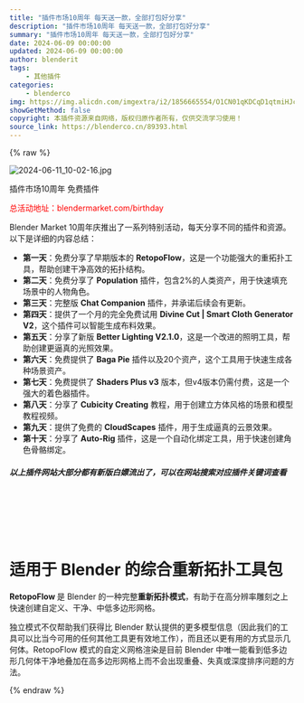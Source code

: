 ```yaml
---
title: "插件市场10周年 每天送一款，全部打包好分享"
description: "插件市场10周年 每天送一款，全部打包好分享"
summary: "插件市场10周年 每天送一款，全部打包好分享"
date: 2024-06-09 00:00:00
updated: 2024-06-09 00:00:00
author: blenderit
tags: 
    - 其他插件
categories:
    - blenderco
img: https://img.alicdn.com/imgextra/i2/1856665554/O1CN01qKDCqD1qtmiHJcM0V_!!1856665554.jpg
showGetMethod: false
copyright: 本插件资源来自网络，版权归原作者所有，仅供交流学习使用！
source_link: https://blenderco.cn/89393.html
---
```


{% raw %}
<p><img src="https://img.alicdn.com/imgextra/i2/1856665554/O1CN01qKDCqD1qtmiHJcM0V_!!1856665554.jpg" alt="2024-06-11_10-02-16.jpg"></p><p>插件市场10周年 免费插件</p><p><span style="color: #ff0000;">总活动地址：blendermarket.com/birthday</span></p><p>Blender Market 10周年庆推出了一系列特别活动，每天分享不同的插件和资源。以下是详细的内容总结：</p><ul class=" list-paddingleft-2">
<li><strong>第一天</strong>：免费分享了早期版本的 <strong>RetopoFlow</strong>，这是一个功能强大的重拓扑工具，帮助创建干净高效的拓扑结构。</li>
<li><strong>第二天</strong>：免费分享了 <strong>Population</strong> 插件，包含2%的人类资产，用于快速填充场景中的人物角色。</li>
<li><strong>第三天</strong>：完整版 <strong>Chat Companion</strong> 插件，并承诺后续会有更新。</li>
<li><strong>第四天</strong>：提供了一个月的完全免费试用 <strong>Divine Cut | Smart Cloth Generator V2</strong>，这个插件可以智能生成布料效果。</li>
<li><strong>第五天</strong>：分享了新版 <strong>Better Lighting V2.1.0</strong>，这是一个改进的照明工具，帮助创建更逼真的光照效果。</li>
<li><strong>第六天</strong>：免费提供了 <strong>Baga Pie</strong> 插件以及20个资产，这个工具用于快速生成各种场景资产。</li>
<li><strong>第七天</strong>：免费提供了 <strong>Shaders Plus v3</strong> 版本，但v4版本仍需付费，这是一个强大的着色器插件。</li>
<li><strong>第八天</strong>：分享了 <strong>Cubicity Creating</strong> 教程，用于创建立方体风格的场景和模型教程视频。</li>
<li><strong>第九天</strong>：提供了免费的 <strong>CloudScapes</strong> 插件，用于生成逼真的云景效果。</li>
<li><strong>第十天</strong>：分享了 <strong>Auto-Rig</strong> 插件，这是一个自动化绑定工具，用于快速创建角色骨骼绑定。</li>
</ul><h5 class="mb-0">以上插件网站大部分都有新版白嫖流出了，可以在网站搜索对应插件关键词查看</h5><p> </p><p> </p><p> </p><h1>适用于 Blender 的综合重新拓扑工具包</h1><p><strong>RetopoFlow </strong>是 Blender 的一种完整<strong>重新拓扑模式</strong>，有助于在高分辨率雕刻之上快速创建自定义、干净、中低多边形网格。</p><p>独立模式不仅帮助我们获得比 Blender 默认提供的更多模型信息（因此我们的工具可以比当今可用的任何其他工具更有效地工作），而且还以更有用的方式显示几何体。RetopoFlow 模式的自定义网格渲染是目前 Blender 中唯一能看到低多边形几何体干净地叠加在高多边形网格上而不会出现重叠、失真或深度排序问题的方法。</p>
<div style="display: none">blenderco</div>
{% endraw %}